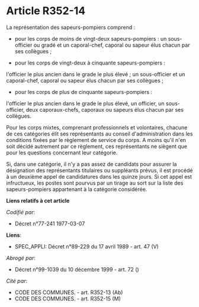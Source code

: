 # Article R352-14

La représentation des sapeurs-pompiers comprend :

- pour les corps de moins de vingt-deux sapeurs-pompiers : un sous-officier ou gradé et un caporal-chef, caporal ou sapeur
élus chacun par ses collègues ;

- pour les corps de vingt-deux à cinquante sapeurs-pompiers :

l'officier le plus ancien dans le grade le plus élevé ; un sous-officier et un caporal-chef, caporal ou sapeur élus chacun
par ses collègues ;

- pour les corps de plus de cinquante sapeurs-pompiers :

l'officier le plus ancien dans le grade le plus élevé, un officier, un sous-officier, deux caporaux-chefs, caporaux ou
sapeurs élus chacun par ses collègues.

Pour les corps mixtes, comprenant professionnels et volontaires, chacune de ces catégories élit ses représentants au conseil
d'administration dans les conditions fixées par le règlement de service du corps. A moins qu'il n'en soit décidé autrement
par ce règlement, ces représentants ne siègent que pour les questions concernant leur catégorie.

Si, dans une catégorie, il n'y a pas assez de candidats pour assurer la désignation des représentants titulaires ou
suppléants prévus, il est procédé à un deuxième appel de candidatures dans les quinze jours. Si cet appel est infructueux,
les postes sont pourvus par un tirage au sort sur la liste des sapeurs-pompiers appartenant à la catégorie considérée.

**Liens relatifs à cet article**

_Codifié par_:

  - Décret n°77-241 1977-03-07

**Liens**:

  - SPEC_APPLI: Décret n°89-229 du 17 avril 1989 - art. 47 (V)

_Abrogé par_:

  - Décret n°99-1039 du 10 décembre 1999 - art. 72 ()

_Cité par_:

  - CODE DES COMMUNES. - art. R352-13 (Ab)
  - CODE DES COMMUNES. - art. R352-15 (M)
